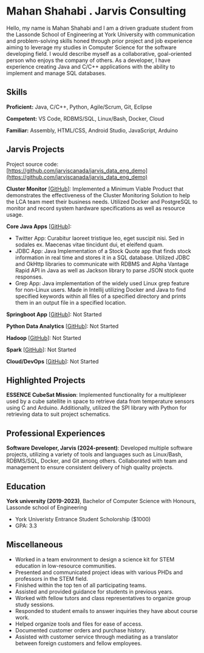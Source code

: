# Mahan Shahabi . Jarvis Consulting

Hello, my name is Mahan Shahabi and I am a driven graduate student from the Lassonde School of Engineering at York University with communication and problem-solving skills honed through prior project and job experience aiming to leverage my studies in Computer Science for the software developing field. I would describe myself as a collaborative, goal-oriented person who enjoys the company of others. As a developer, I have experience creating Java and C/C++ applications with the ability to implement and manage SQL databases.

## Skills

**Proficient:** Java, C/C++, Python, Agile/Scrum, Git, Eclipse

**Competent:** VS Code, RDBMS/SQL, Linux/Bash, Docker, Cloud

**Familiar:** Assembly, HTML/CSS, Android Studio, JavaScript, Arduino

## Jarvis Projects

Project source code: [https://github.com/jarviscanada/jarvis_data_eng_demo](https://github.com/jarviscanada/jarvis_data_eng_demo)


**Cluster Monitor** [[GitHub](https://github.com/jarviscanada/jarvis_data_eng_demo/tree/master/linux_sql)]: Implemented a Minimum Viable Product that demonstrates the effectiveness of the Cluster Monitoring Solution to help the LCA team meet their business needs. Utilized Docker and PostgreSQL to monitor and record system hardware specifications as well as resource usage.

**Core Java Apps** [[GitHub](https://github.com/jarviscanada/jarvis_data_eng_demo/tree/master/core_java)]:
      
  - Twitter App: Curabitur laoreet tristique leo, eget suscipit nisi. Sed in sodales ex. Maecenas vitae tincidunt dui, et eleifend quam.
  - JDBC App: Java Implementation of a Stock Quote app that finds stock information in real time and stores it in a SQL database. Utilized JDBC and OkHttp libraries to communicate with RDBMS and Alpha Vantage Rapid API in Java as well as Jackson library to parse JSON stock quote responses.
  - Grep App: Java implementation of the widely used Linux grep feature for non-Linux users. Made in Intellij utilizing Docker and Java to find specified keywords within all files of a specified directory and prints them in an output file in a specified location.

**Springboot App** [[GitHub](https://github.com/jarviscanada/jarvis_data_eng_demo/tree/master/springboot)]: Not Started

**Python Data Analytics** [[GitHub](https://github.com/jarviscanada/jarvis_data_eng_demo/tree/master/python_data_anlytics)]: Not Started

**Hadoop** [[GitHub](https://github.com/jarviscanada/jarvis_data_eng_demo/tree/master/hadoop)]: Not Started

**Spark** [[GitHub](https://github.com/jarviscanada/jarvis_data_eng_demo/tree/master/spark)]: Not Started

**Cloud/DevOps** [[GitHub](https://github.com/jarviscanada/jarvis_data_eng_demo/tree/master/cloud_devops)]: Not Started


## Highlighted Projects
**ESSENCE CubeSat Mission**: Implemented functionality for a multiplexer used by a cube satellite in space to retrieve data from temperature sensors using C and Arduino. Additionally, utilized the SPI library with Python for retrieving data to suit project schematics.


## Professional Experiences

**Software Developer, Jarvis (2024-present)**: Developed multiple software projects, utilizing a variety of tools and languages such as Linux/Bash, RDBMS/SQL, Docker, and Git among others. Collaborated with team and management to ensure consistent delivery of high quality projects.


## Education
**York university (2019-2023)**, Bachelor of Computer Science with Honours, Lassonde school of Engineering
- York Univeristy Entrance Student Scholorship ($1000)
- GPA: 3.3


## Miscellaneous
- Worked in a team environment to design a science kit for STEM education in low-resource communities.
- Presented and communicated project ideas with various PHDs and professors in the STEM field.
- Finished within the top ten of all participating teams.
- Assisted and provided guidance for students in previous years.
- Worked with fellow tutors and class representatives to organize group study sessions.
- Responded to student emails to answer inquiries they have about course work.
- Helped organize tools and files for ease of access.
- Documented customer orders and purchase history.
- Assisted with customer service through mediating as a translator between foreign customers and fellow employees.